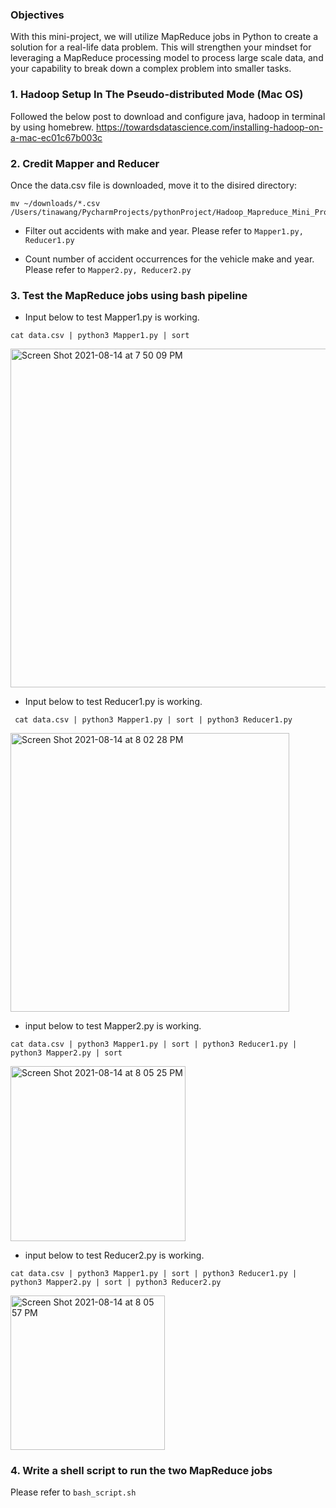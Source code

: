 ### Objectives
With this mini-project, we will utilize MapReduce jobs in Python to create a solution for a
real-life data problem. This will strengthen your mindset for leveraging a MapReduce processing
model to process large scale data, and your capability to break down a complex problem into
smaller tasks.

### 1. Hadoop Setup In The Pseudo-distributed Mode (Mac OS)
Followed the below post to download and configure java, hadoop in terminal by using homebrew.
https://towardsdatascience.com/installing-hadoop-on-a-mac-ec01c67b003c 

### 2. Credit Mapper and Reducer
Once the data.csv file is downloaded, move it to the disired directory:

``` 
mv ~/downloads/*.csv /Users/tinawang/PycharmProjects/pythonProject/Hadoop_Mapreduce_Mini_Project
```

- Filter out accidents with make and year.
Please refer to `Mapper1.py, Reducer1.py`

- Count number of accident occurrences for the vehicle make and year.
Please refer to `Mapper2.py, Reducer2.py`

### 3. Test the MapReduce jobs using bash pipeline
- Input below to test Mapper1.py is working. 
```
cat data.csv | python3 Mapper1.py | sort
```
<img width="542" alt="Screen Shot 2021-08-14 at 7 50 09 PM" src="https://user-images.githubusercontent.com/37784402/129465388-8910b322-ae45-42d3-b082-874db406f496.png">

- Input below to test Reducer1.py is working.
```
 cat data.csv | python3 Mapper1.py | sort | python3 Reducer1.py
```
<img width="446" alt="Screen Shot 2021-08-14 at 8 02 28 PM" src="https://user-images.githubusercontent.com/37784402/129465589-5abaf3d7-ac69-4f66-8ea2-0c1d82bf1f7e.png">

- input below to test Mapper2.py is working.
```
cat data.csv | python3 Mapper1.py | sort | python3 Reducer1.py | python3 Mapper2.py | sort
```
<img width="280" alt="Screen Shot 2021-08-14 at 8 05 25 PM" src="https://user-images.githubusercontent.com/37784402/129465679-7c28cdd4-1e49-42cc-aa68-ec0365ff3bc6.png">

- input below to test Reducer2.py is working.
```
cat data.csv | python3 Mapper1.py | sort | python3 Reducer1.py | python3 Mapper2.py | sort | python3 Reducer2.py
```
<img width="247" alt="Screen Shot 2021-08-14 at 8 05 57 PM" src="https://user-images.githubusercontent.com/37784402/129465685-c3189f87-e980-4507-9ffe-4a8f6c6b9ed2.png">

### 4. Write a shell script to run the two MapReduce jobs
Please refer to `bash_script.sh`
